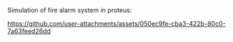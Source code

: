 Simulation of fire alarm system in proteus:
<br>

https://github.com/user-attachments/assets/050ec9fe-cba3-422b-80c0-7a63feed26dd

